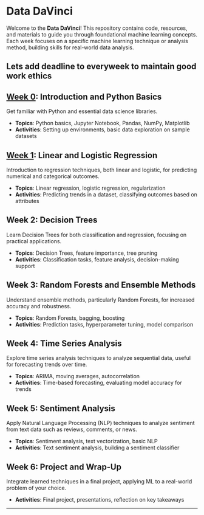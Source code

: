# Data DaVinci

Welcome to the **Data DaVinci**! This repository contains code, resources, and materials to guide you through foundational machine learning concepts. Each week focuses on a specific machine learning technique or analysis method, building skills for real-world data analysis.


Lets add deadline to everyweek to maintain good work ethics
---

## [Week 0](./Week%200/): Introduction and Python Basics
Get familiar with Python and essential data science libraries.

- **Topics**: Python basics, Jupyter Notebook, Pandas, NumPy, Matplotlib
- **Activities**: Setting up environments, basic data exploration on sample datasets

## [Week 1](./Week%201/): Linear and Logistic Regression
Introduction to regression techniques, both linear and logistic, for predicting numerical and categorical outcomes.

- **Topics**: Linear regression, logistic regression, regularization
- **Activities**: Predicting trends in a dataset, classifying outcomes based on attributes

## Week 2: Decision Trees
Learn Decision Trees for both classification and regression, focusing on practical applications.

- **Topics**: Decision Trees, feature importance, tree pruning
- **Activities**: Classification tasks, feature analysis, decision-making support

## Week 3: Random Forests and Ensemble Methods
Understand ensemble methods, particularly Random Forests, for increased accuracy and robustness.

- **Topics**: Random Forests, bagging, boosting
- **Activities**: Prediction tasks, hyperparameter tuning, model comparison

## Week 4: Time Series Analysis
Explore time series analysis techniques to analyze sequential data, useful for forecasting trends over time.

- **Topics**: ARIMA, moving averages, autocorrelation
- **Activities**: Time-based forecasting, evaluating model accuracy for trends

## Week 5: Sentiment Analysis
Apply Natural Language Processing (NLP) techniques to analyze sentiment from text data such as reviews, comments, or news.

- **Topics**: Sentiment analysis, text vectorization, basic NLP
- **Activities**: Text sentiment analysis, building a sentiment classifier

## Week 6: Project and Wrap-Up
Integrate learned techniques in a final project, applying ML to a real-world problem of your choice.

- **Activities**: Final project, presentations, reflection on key takeaways

---
